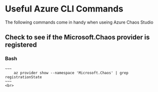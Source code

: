 # Useful Azure CLI Commands
The following commands come in handy when useing Azure Chaos Studio

## Check to see if the Microsoft.Chaos provider is registered <br>

### Bash <br>

    ~~~
        az provider show --namespace 'Microsoft.Chaos' | grep registrationState
    ~~~
    <br>

    
    
